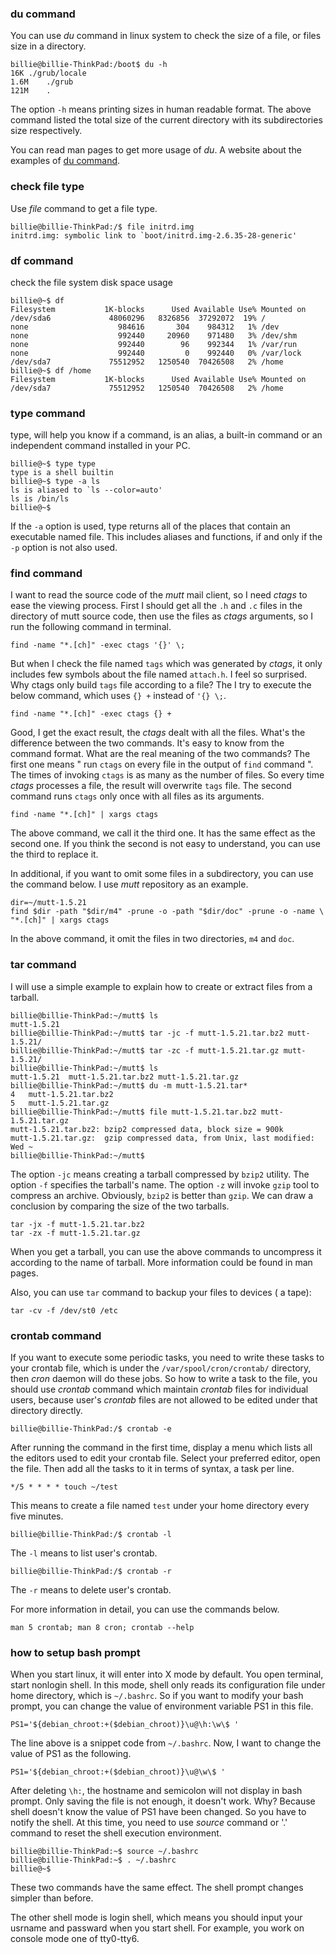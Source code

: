 ### du command 
You can use _du_ command in linux system to check the size of a file, or files 
size in a directory.    

    billie@billie-ThinkPad:/boot$ du -h
    16K ./grub/locale
    1.6M    ./grub
    121M    .

The option `-h` means printing sizes in human readable format. The above
command listed the total size of the current directory with its subdirectories 
size respectively. 

You can read man pages to get more usage of _du_. A website about the examples
of [du command][1].

[1]: http://www.labtestproject.com/linuxcmd/du_command.html

### check file type

Use _file_ command to get a file type. 

    billie@billie-ThinkPad:/$ file initrd.img
    initrd.img: symbolic link to `boot/initrd.img-2.6.35-28-generic'

### df command

check the file system disk space usage
    
    billie@~$ df
    Filesystem           1K-blocks      Used Available Use% Mounted on
    /dev/sda6             48060296   8326856  37292072  19% /
    none                    984616       304    984312   1% /dev
    none                    992440     20960    971480   3% /dev/shm
    none                    992440        96    992344   1% /var/run
    none                    992440         0    992440   0% /var/lock
    /dev/sda7             75512952   1250540  70426508   2% /home
    billie@~$ df /home
    Filesystem           1K-blocks      Used Available Use% Mounted on
    /dev/sda7             75512952   1250540  70426508   2% /home

### type command

type, will help you know if a command, is an alias, a built-in command or an
independent command installed in your PC.

    billie@~$ type type
    type is a shell builtin
    billie@~$ type -a ls
    ls is aliased to `ls --color=auto'
    ls is /bin/ls
    billie@~$

If the `-a` option is used, type returns all of the places that contain an
executable named file. This includes aliases and functions, if and only if the
`-p` option is not also used.
        
### find command

I want to read the source code of the _mutt_ mail client, so I need _ctags_ to
ease the viewing process. First I should get all the `.h` and `.c` files in
the directory of mutt source code, then use the files as _ctags_ arguments, so 
I run the following command in terminal.

    find -name "*.[ch]" -exec ctags '{}' \;

But when I check the file named `tags` which was generated by _ctags_, it only
includes few symbols about the file named `attach.h`. I feel so surprised. Why
ctags only build `tags` file according to a file? The I try to execute the
below command, which uses `{} +` instead of `'{} \;`.

    find -name "*.[ch]" -exec ctags {} +

Good, I get the exact result, the _ctags_ dealt with all the files. What's the
difference between the two commands. It's easy to know from the command
format. What are the real meaning of the two commands? The first one means
" run `ctags` on every file in the output of `find` command ". The times of
invoking `ctags` is as many as the number of files. So every time _ctags_ 
processes a file, the result will overwrite `tags` file. The second command 
runs `ctags` only once with all files as its arguments.

    find -name "*.[ch]" | xargs ctags

The above command, we call it the third one. It has the same effect as the
second one. If you think the second is not easy to understand, you can use the
third to replace it. 

In additional, if you want to omit some files in a subdirectory, you can use
the command below. I use _mutt_ repository as an example. 

    dir=~/mutt-1.5.21
    find $dir -path "$dir/m4" -prune -o -path "$dir/doc" -prune -o -name \
    "*.[ch]" | xargs ctags 

In the above command, it omit the files in two directories, `m4` and `doc`.

### tar command 

I will use a simple example to explain how to create or extract files from a tarball.
    
    billie@billie-ThinkPad:~/mutt$ ls
    mutt-1.5.21
    billie@billie-ThinkPad:~/mutt$ tar -jc -f mutt-1.5.21.tar.bz2 mutt-1.5.21/
    billie@billie-ThinkPad:~/mutt$ tar -zc -f mutt-1.5.21.tar.gz mutt-1.5.21/
    billie@billie-ThinkPad:~/mutt$ ls
    mutt-1.5.21  mutt-1.5.21.tar.bz2 mutt-1.5.21.tar.gz
    billie@billie-ThinkPad:~/mutt$ du -m mutt-1.5.21.tar*
    4   mutt-1.5.21.tar.bz2
    5   mutt-1.5.21.tar.gz
    billie@billie-ThinkPad:~/mutt$ file mutt-1.5.21.tar.bz2 mutt-1.5.21.tar.gz 
    mutt-1.5.21.tar.bz2: bzip2 compressed data, block size = 900k
    mutt-1.5.21.tar.gz:  gzip compressed data, from Unix, last modified: Wed ~
    billie@billie-ThinkPad:~/mutt$ 

The option `-jc` means creating a tarball compressed by `bzip2` utility. The
option `-f` specifies the tarball's name. The option `-z` will invoke `gzip`
tool to compress an archive. Obviously, `bzip2` is better than `gzip`. We can
draw a conclusion by comparing the size of the two tarballs. 

    tar -jx -f mutt-1.5.21.tar.bz2
    tar -zx -f mutt-1.5.21.tar.gz

When you get a tarball, you can use the above commands to uncompress it 
according to the name of tarball. More information could be found in man pages. 

Also, you can use `tar` command to backup your files to devices ( a tape):
    
    tar -cv -f /dev/st0 /etc

### crontab command

If you want to execute some periodic tasks, you need to write these tasks to
your crontab file, which is under the `/var/spool/cron/crontab/` directory,
then _cron_ daemon will do these jobs. So how to write a task to the file, you
should use _crontab_ command which maintain _crontab_ files for individual
users, because user's _crontab_ files are not allowed to be edited under that
directory directly.
    
    billie@billie-ThinkPad:/$ crontab -e

After running the command in the first time, display a menu which lists all the 
editors used to edit your crontab file. Select your preferred editor, open the
file. Then add all the tasks to it in terms of syntax, a task per line.

    */5 * * * * touch ~/test

This means to create a file named `test` under your home directory every five
minutes. 
    
    billie@billie-ThinkPad:/$ crontab -l  

The `-l` means to list user's crontab. 

    billie@billie-ThinkPad:/$ crontab -r

The `-r` means to delete user's crontab. 

For more information in detail, you can use the commands below.

    man 5 crontab; man 8 cron; crontab --help

### how to setup bash prompt

When you start linux, it will enter into X mode by default. You open terminal,
start nonlogin shell. In this mode, shell only reads its configuration file
under home directory, which is `~/.bashrc`. So if you want to modify your bash
prompt, you can change the value of environment variable PS1 in this file. 

    PS1='${debian_chroot:+($debian_chroot)}\u@\h:\w\$ '

The line above is a snippet code from `~/.bashrc`. Now, I want to change the value
of PS1 as the following.

    PS1='${debian_chroot:+($debian_chroot)}\u@\w\$ '
    
After deleting `\h:`, the hostname and semicolon will not display in bash prompt.
Only saving the file is not enough, it doesn't work. Why? Because shell
doesn't know the value of PS1 have been changed. So you have to notify the
shell. At this time, you need to use _source_ command or '.' command to reset
the shell execution environment.
    
    billie@billie-ThinkPad:~$ source ~/.bashrc 
    billie@billie-ThinkPad:~$ . ~/.bashrc
    billie@~$

These two commands have the same effect. The shell prompt changes simpler than
before.

The other shell mode is login shell, which means you should input your usrname
and passward when you start shell. For example, you work on console mode one
of tty0-tty6.
 

